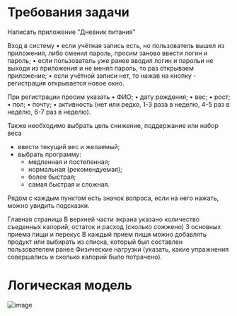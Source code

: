 # Требования задачи
Написать приложение "Дневник питания"

Вход в систему
• если учётная запись есть, но пользователь вышел из приложения, либо сменил пароль, просим заново ввести логин и пароль;
• если пользователь уже ранее вводил логин и парольи не выходи из приложения и не менял пароль, то раз открываем приложение;
• если учётной записи нет, то нажав на кнопку - регистрация открывается новое окно.

При регистрации просим указать
• ФИО;
• дату рождения;
• вес; 
• рост; 
• пол;
• почту;
• активность (нет или редко, 1-3 раза в неделю, 4-5 раз в неделю, 6-7 раз в неделю).

Также необходимо выбрать цель
снижение, поддержание или набор веса 
  * ввести текущий вес и желаемый;
  * выбрать программу:
      - медленная и постепенная;
      - нормальная (рекомендуемая);
      - более быстрая;
      - самая быстрая и сложная.
      
Рядом с каждым пунктом есть значок вопроса, если на него нажать, можно увидить подсказки.

Главная страница
В верхней части экрана указано количество съеденных калорий, остаток и расход (сколько сожжено) 
3 основных приема пищи и перекус
В каждый прием пищи можно добавлять продукт или выбирать из списка, который был составлен пользователем ранее 
Физические нагрузки (указать, какие упражнения совершались и сколько калорий было потрачено).


# Логическая модель
![image](https://user-images.githubusercontent.com/101321771/203850098-7236af6f-883d-4d96-9e33-aaf669ce5dd4.png)
